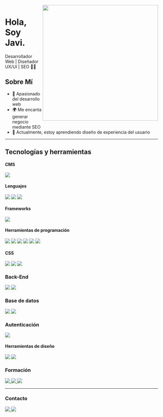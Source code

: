 <a href="https://javilomark.com" target="_blank" rel="noopener noreferrer">
	<img align="right" src="https://i.postimg.cc/DymxKp3K/logo.png" width="380" height="380">
</a>

# Hola, Soy Javi.

Desarrollador Web | Diseñador UX/UI | SEO 👨‍💻

## Sobre Mí

- 🖤 Apasionado del desarrollo web
- 🌍 Me encanta generar negocio mediante SEO
- 🌱 Actualmente, estoy aprendiendo diseño de experiencia del usuario

---

## Tecnologías y herramientas

#### CMS
<img src="https://img.shields.io/badge/Wordpress-21759B?style=for-the-badge&logo=wordpress&logoColor=white">

#### Lenguajes
<img src="https://img.shields.io/badge/HTML5-E34F26?style=for-the-badge&logo=html5&logoColor=white">  <img src="https://img.shields.io/badge/CSS3-1572B6?style=for-the-badge&logo=css3&logoColor=white">  <img src="https://img.shields.io/badge/JavaScript-F7DF1E?style=for-the-badge&logo=javascript&logoColor=black">

#### Frameworks
<img src="https://img.shields.io/badge/React-20232A?style=for-the-badge&logo=react&logoColor=61DAFB"> 

#### Herramientas de programación
<img src="https://img.shields.io/badge/GitHub-100000?style=for-the-badge&logo=github&logoColor=white"> <img src="https://img.shields.io/badge/Git-F05032?style=for-the-badge&logo=git&logoColor=white"> <img src="https://img.shields.io/badge/Node.js-43853D?style=for-the-badge&logo=node-dot-js&logoColor=white"> <img src="https://img.shields.io/badge/Insomnia-FF6C37?style=for-the-badge&logo=Insomnia&logoColor=white"> <img src="https://img.shields.io/badge/VSCode-0078D4?style=for-the-badge&logo=visual%20studio%20code&logoColor=white"> <img src="https://img.shields.io/badge/npm-CB3837?style=for-the-badge&logo=npm&logoColor=white"> 

#### CSS
<img src="https://img.shields.io/badge/Sass-CC6699?style=for-the-badge&logo=sass&logoColor=white"> <img src="https://img.shields.io/badge/Tailwind_CSS-38B2AC?style=for-the-badge&logo=tailwind-css&logoColor=white"> <img src="https://img.shields.io/badge/Bootstrap-563D7C?style=for-the-badge&logo=bootstrap&logoColor=white">

### Back-End
<img src="https://img.shields.io/badge/Flask-000000?style=for-the-badge&logo=flask&logoColor=white"> <img src="https://img.shields.io/badge/Python-FFD43B?style=for-the-badge&logo=python&logoColor=blue">

### Base de datos
<img src="https://img.shields.io/badge/MySQL-005C84?style=for-the-badge&logo=mysql&logoColor=white"> <img src="https://img.shields.io/badge/PostgreSQL-316192?style=for-the-badge&logo=postgresql&logoColor=white">

### Autenticación
<img src="https://img.shields.io/badge/JWT-000000?style=for-the-badge&logo=JSON%20web%20tokens&logoColor=white">

#### Herramientas de diseño
<img src="https://img.shields.io/badge/Figma-F24E1E?style=for-the-badge&logo=figma&logoColor=white"> <img src="https://img.shields.io/badge/Adobe%20XD-470137?style=for-the-badge&logo=Adobe%20XD&logoColor=#FF61F6">

### Formación

<a href="https://certificate.4geeks.com/b05d3a4c76c5f11036382180d4433880889e5df2">
 <img src="https://img.shields.io/badge/4Geeks%20Academy-0078D7?style=for-the-badge&logo=Color=black">
</a>
<a href="https://www.coursera.org/user/142f9356df407ec97e61ef19407a9a02">
 <img src="https://img.shields.io/badge/Coursera-0056D2?style=for-the-badge&logo=Coursera&logoColor=white">
</a>
<a href="https://platzi.com/p/JaviLomark/">
 <img src="https://img.shields.io/badge/Platzi-98CA3F?style=for-the-badge&logo=platzi&logoColor=white">
</a>

---

### Contacto
<a href="https://javilomark.com">
  <img src="https://img.shields.io/badge/MySite-FF1B2D?style=for-the-badge&logo=Safari&logoColor=white">
</a> 
<a href="https://www.linkedin.com/in/javilomark">
  <img src="https://img.shields.io/badge/LinkedIn-0077B5?style=for-the-badge&logo=linkedin&logoColor=white">
</a>
